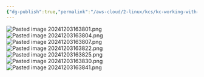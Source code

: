 ```yaml
---
{"dg-publish":true,"permalink":"/aws-cloud/2-linux/kcs/kc-working-with-commands/","created":"2024-12-03T16:27:45.830+05:30"}
---
```



![Pasted image 20241203163801.png](/img/user/AWS%20CLOUD/2.%20Linux/kcs/attachments/Pasted%20image%2020241203163801.png)![Pasted image 20241203163804.png](/img/user/AWS%20CLOUD/2.%20Linux/kcs/attachments/Pasted%20image%2020241203163804.png)![Pasted image 20241203163807.png](/img/user/AWS%20CLOUD/2.%20Linux/kcs/attachments/Pasted%20image%2020241203163807.png)![Pasted image 20241203163822.png](/img/user/AWS%20CLOUD/2.%20Linux/kcs/attachments/Pasted%20image%2020241203163822.png)![Pasted image 20241203163825.png](/img/user/AWS%20CLOUD/2.%20Linux/kcs/attachments/Pasted%20image%2020241203163825.png)![Pasted image 20241203163830.png](/img/user/AWS%20CLOUD/2.%20Linux/kcs/attachments/Pasted%20image%2020241203163830.png)![Pasted image 20241203163841.png](/img/user/AWS%20CLOUD/2.%20Linux/kcs/attachments/Pasted%20image%2020241203163841.png)


